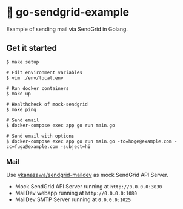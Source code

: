 # 📧 go-sendgrid-example

Example of sending mail via SendGrid in Golang.

## Get it started 

```
$ make setup

# Edit environment variables
$ vim ./env/local.env

# Run docker containers
$ make up

# Healthcheck of mock-sendgrid
$ make ping

# Send email
$ docker-compose exec app go run main.go

# Send email with options
$ docker-compose exec app go run main.go -to=hoge@example.com -cc=fuga@example.com -subject=hi
```

### Mail

Use [ykanazawa/sendgrid-maildev](https://hub.docker.com/r/ykanazawa/sendgrid-maildev) as mock SendGrid API Server.

- Mock SendGrid API Server running at `http://0.0.0.0:3030`
- MailDev webapp running at `http://0.0.0.0:1080`
- MailDev SMTP Server running at `0.0.0.0:1025`
